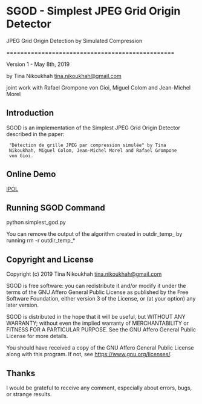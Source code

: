 SGOD - Simplest JPEG Grid Origin Detector
=========================================

JPEG Grid Origin Detection by Simulated Compression

================================================

Version 1 - May 8th, 2019

by Tina Nikoukhah <tina.nikoukhah@gmail.com>

joint work with Rafael Grompone von Gioi, Miguel Colom and Jean-Michel Morel


Introduction
------------

SGOD is an implementation of the Simplest JPEG Grid Origin Detector described in the paper:

     "Détection de grille JPEG par compression simulée" by Tina
     Nikoukhah, Miguel Colom, Jean-Michel Morel and Rafael Grompone
     von Gioi.


Online Demo
------------

[IPOL](https://ipolcore.ipol.im/demo/clientApp/demo.html?id=77777000051)


Running SGOD Command
--------------------
python simplest_god.py <image>

You can remove the output of the algorithm created in outdir_temp_<image> by running
rm -r outdir_temp_*


Copyright and License
---------------------

Copyright (c) 2019 Tina Nikoukhah <tina.nikoukhah@gmail.com>

SGOD is free software: you can redistribute it and/or modify
it under the terms of the GNU Affero General Public License as
published by the Free Software Foundation, either version 3 of the
License, or (at your option) any later version.

SGOD is distributed in the hope that it will be useful,
but WITHOUT ANY WARRANTY; without even the implied warranty of
MERCHANTABILITY or FITNESS FOR A PARTICULAR PURPOSE. See the
GNU Affero General Public License for more details.

You should have received a copy of the GNU Affero General Public License
along with this program. If not, see <https://www.gnu.org/licenses/>.


Thanks
------

I would be grateful to receive any comment, especially about errors,
bugs, or strange results.
